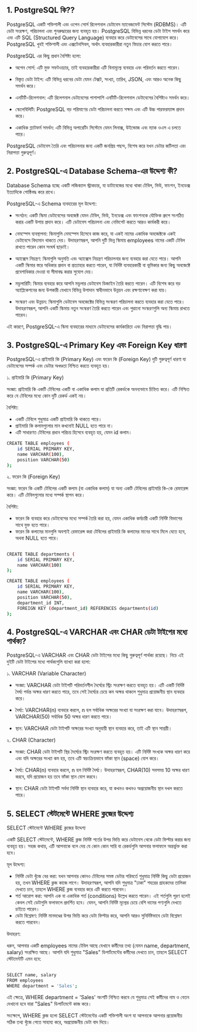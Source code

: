 ## 1. PostgreSQL কি??

PostgreSQL একটি শক্তিশালী এবং ওপেন সোর্স রিলেশনাল ডেটাবেস ম্যানেজমেন্ট সিস্টেম (RDBMS)। 
এটি ডেটা সংরক্ষণ, পরিচালনা এবং পুনরুদ্ধারের জন্য ব্যবহৃত হয়। PostgreSQL বিভিন্ন ধরনের ডেটা 
টাইপ সমর্থন করে এবং এটি SQL (Structured Query Language) ব্যবহার করে ডেটাবেসের সাথে 
যোগাযোগ করে।  PostgreSQL খুবই শক্তিশালী এবং এক্সটেনসিবল, অর্থাৎ ব্যবহারকারীরা নতুন ফিচার 
যোগ করতে পারে।

PostgreSQL এর কিছু প্রধান বৈশিষ্ট্য হলো:

- অপেন সোর্স: এটি মুক্ত সফটওয়্যার, তাই ব্যবহারকারীরা এটি বিনামূল্যে ব্যবহার এবং 
পরিবর্তন করতে পারেন।

- বিস্তৃত ডেটা টাইপ: এটি বিভিন্ন ধরনের ডেটা যেমন টেক্সট, সংখ্যা, তারিখ, JSON, 
এবং আরও অনেক কিছু সমর্থন করে।

- এনটিটি-রিলেশনাল: এটি রিলেশনাল ডেটাবেসের পাশাপাশি এনটিটি-রিলেশনাল 
ডেটাবেসের বৈশিষ্ট্যও সমর্থন করে।

- স্কেলেবিলিটি: PostgreSQL বড় পরিমাণের ডেটা পরিচালনা করতে সক্ষম এবং 
এটি উচ্চ পারফরম্যান্স প্রদান করে।

- একাধিক প্ল্যাটফর্ম সমর্থন: এটি বিভিন্ন অপারেটিং সিস্টেমে যেমন লিনাক্স, 
উইন্ডোজ এবং ম্যাক ওএস এ চলতে পারে।

PostgreSQL ডেটাবেস তৈরি এবং পরিচালনার জন্য একটি জনপ্রিয় পছন্দ, 
বিশেষ করে যখন ডেটার জটিলতা এবং নিরাপত্তা গুরুত্বপূর্ণ।


## 2. PostgreSQL-এ Database Schema-এর উদ্দেশ্য কী?


Database Schema হচ্ছে একটি লজিক্যাল স্ট্রাকচার, যা ডাটাবেজের মধ্যে থাকা 
টেবিল, ভিউ, ফাংশন, ইনডেক্স ইত্যাদিকে গোষ্ঠিবদ্ধ করে রাখে।

PostgreSQL-এ Schema ব্যবহারের মূল উদ্দেশ্য:

- সংগঠন: একটি স্কিমা ডেটাবেসের অবজেক্ট যেমন টেবিল, ভিউ, ইনডেক্স এবং ফাংশনকে 
যৌক্তিক গ্রুপে সংগঠিত করার একটি উপায় প্রদান করে। এটি ডেটাবেস পরিচালনা এবং 
নেভিগেট করতে আরও কার্যকরী করে।

- নেমস্পেস ব্যবস্থাপনা: স্কিমাগুলি নেমস্পেস হিসেবে কাজ করে, যা একই নামের একাধিক 
অবজেক্টকে একই ডেটাবেসে বিদ্যমান থাকতে দেয়। উদাহরণস্বরূপ, আপনি দুটি ভিন্ন স্কিমায় 
employees নামের একটি টেবিল রাখতে পারেন কোন সংঘর্ষ ছাড়াই।

- অ্যাক্সেস নিয়ন্ত্রণ: স্কিমাগুলি অনুমতি এবং অ্যাক্সেস নিয়ন্ত্রণ পরিচালনার জন্য ব্যবহার করা যেতে 
পারে। আপনি একটি স্কিমার স্তরে অধিকার প্রদান বা প্রত্যাহার করতে পারেন, যা নির্দিষ্ট ব্যবহারকারী 
বা ভূমিকার জন্য কিছু অবজেক্টে প্রবেশাধিকার দেওয়া বা সীমাবদ্ধ করার সুযোগ দেয়।

- মডুলারিটি: স্কিমার ব্যবহার করে আপনি মডুলার ডেটাবেস ডিজাইন তৈরি করতে পারেন। এটি 
বিশেষ করে বড় অ্যাপ্লিকেশনের জন্য উপকারী যেখানে বিভিন্ন উপাদান স্বাধীনভাবে উন্নয়ন 
এবং রক্ষণাবেক্ষণ করা যায়।

- সংস্করণ এবং উন্নয়ন: স্কিমাগুলি ডেটাবেস অবজেক্টের বিভিন্ন সংস্করণ পরিচালনা করতে 
ব্যবহার করা যেতে পারে। উদাহরণস্বরূপ, আপনি একটি স্কিমায় নতুন সংস্করণ তৈরি করতে 
পারেন এবং পুরানো সংস্করণগুলি অন্য স্কিমায় রাখতে পারেন।

এই কারণে, PostgreSQL-এ স্কিমা ব্যবহারের মাধ্যমে ডেটাবেসের কার্যকারিতা এবং নিরাপত্তা বৃদ্ধি পায়।



## 3. PostgreSQL-এ Primary Key এবং Foreign Key ধারণা

PostgreSQL-এ প্রাইমারি কি (Primary Key) এবং ফরেন কি (Foreign Key) দুটি গুরুত্বপূর্ণ ধারণা যা
ডেটাবেসের সম্পর্ক এবং ডেটার অখণ্ডতা নিশ্চিত করতে ব্যবহৃত হয়।

১. প্রাইমারি কি (Primary Key)

সংজ্ঞা: প্রাইমারি কি একটি টেবিলের একটি বা একাধিক কলাম যা প্রতিটি রেকর্ডকে অনন্যভাবে চিহ্নিত করে। 
এটি নিশ্চিত করে যে টেবিলের মধ্যে কোন দুটি রেকর্ড একই নয়।

বৈশিষ্ট্য:

- একটি টেবিলে শুধুমাত্র একটি প্রাইমারি কি থাকতে পারে।
- প্রাইমারি কি কলামগুলোর মান কখনোই NULL হতে পারে না।
- এটি সাধারণত টেবিলের প্রধান পরিচয় হিসেবে ব্যবহৃত হয়, যেমন id কলাম।


```bash
CREATE TABLE employees (
    id SERIAL PRIMARY KEY,
    name VARCHAR(100),
    position VARCHAR(50)
);

```
২. ফরেন কি (Foreign Key)

সংজ্ঞা: ফরেন কি একটি টেবিলের একটি কলাম (বা একাধিক কলাম) যা অন্য একটি 
টেবিলের প্রাইমারি কি-কে রেফারেন্স করে। এটি টেবিলগুলোর মধ্যে সম্পর্ক স্থাপন করে।

বৈশিষ্ট্য:

- ফরেন কি ব্যবহার করে ডেটাবেসের মধ্যে সম্পর্ক তৈরি করা হয়, যেমন একাধিক কর্মচারী একটি নির্দিষ্ট 
বিভাগের সাথে যুক্ত হতে পারে।
- ফরেন কি কলামের মানগুলি অবশ্যই রেফারেন্স করা টেবিলের প্রাইমারি কি কলামের মানের সাথে মিলে 
যেতে হবে, অথবা NULL হতে পারে।


```bash

CREATE TABLE departments (
    id SERIAL PRIMARY KEY,
    name VARCHAR(100)
);

CREATE TABLE employees (
    id SERIAL PRIMARY KEY,
    name VARCHAR(100),
    position VARCHAR(50),
    department_id INT,
    FOREIGN KEY (department_id) REFERENCES departments(id)
);

```

## 4. PostgreSQL-এ VARCHAR এবং CHAR ডেটা টাইপের মধ্যে পার্থক্য?

PostgreSQL-এ VARCHAR এবং CHAR ডেটা টাইপের মধ্যে কিছু গুরুত্বপূর্ণ পার্থক্য রয়েছে। নিচে এই দুইটি 
ডেটা টাইপের মধ্যে পার্থক্যগুলি ব্যাখ্যা করা হলো:


১. VARCHAR (Variable Character)

- সংজ্ঞা: VARCHAR ডেটা টাইপটি পরিবর্তনশীল দৈর্ঘ্যের স্ট্রিং সংরক্ষণ করতে ব্যবহৃত হয়। এটি একটি নির্দিষ্ট দৈর্ঘ্য 
পর্যন্ত অক্ষর ধারণ করতে পারে, তবে সেই দৈর্ঘ্যের চেয়ে কম অক্ষর থাকলে শুধুমাত্র প্রয়োজনীয় স্থান ব্যবহার 
করে।

- দৈর্ঘ্য: VARCHAR(n) ব্যবহার করলে, n হল সর্বাধিক অক্ষরের সংখ্যা যা সংরক্ষণ করা যাবে। উদাহরণস্বরূপ, 
VARCHAR(50) সর্বাধিক 50 অক্ষর ধারণ করতে পারে।

- স্থান: VARCHAR ডেটা টাইপটি অক্ষরের সংখ্যা অনুযায়ী স্থান ব্যবহার করে, তাই এটি স্থান সাশ্রয়ী।

২. CHAR (Character)

- সংজ্ঞা: CHAR ডেটা টাইপটি স্থির দৈর্ঘ্যের স্ট্রিং সংরক্ষণ করতে ব্যবহৃত হয়। এটি নির্দিষ্ট সংখ্যক অক্ষর ধারণ করে
 এবং যদি অক্ষরের সংখ্যা কম হয়, তবে এটি স্বয়ংক্রিয়ভাবে ফাঁকা স্থান (space) যোগ করে।

- দৈর্ঘ্য: CHAR(n) ব্যবহার করলে, n হল নির্দিষ্ট দৈর্ঘ্য। উদাহরণস্বরূপ, CHAR(10) সবসময় 10 অক্ষর ধারণ করবে, 
যদি প্রয়োজন হয় তবে ফাঁকা স্থান যোগ করবে।

- স্থান: CHAR ডেটা টাইপটি সর্বদা নির্দিষ্ট স্থান ব্যবহার করে, যা কখনও কখনও অপ্রয়োজনীয় স্থান দখল করতে পারে।


## 5. SELECT স্টেটমেন্টে WHERE ক্লজের উদ্দেশ্য


SELECT স্টেটমেন্টে WHERE ক্লজের উদ্দেশ্য

একটি SELECT স্টেটমেন্টে, WHERE ক্লজ নির্দিষ্ট শর্তের উপর ভিত্তি করে ডেটাবেস থেকে ডেটা ফিল্টার করার জন্য ব্যবহৃত হয়। 
সহজ কথায়, এটি আপনাকে বলে দেয় যে কোন কোন সারি বা রেকর্ডগুলি আপনার ফলাফলে অন্তর্ভুক্ত করা হবে।

মূল উদ্দেশ্য:

- নির্দিষ্ট ডেটা খুঁজে বের করা: যখন আপনার কোনও টেবিলের সমস্ত ডেটার পরিবর্তে শুধুমাত্র নির্দিষ্ট কিছু ডেটা প্রয়োজন হয়, তখন 
WHERE ক্লজ কাজে লাগে। উদাহরণস্বরূপ, আপনি যদি শুধুমাত্র "ঢাকা" শহরের গ্রাহকদের তালিকা দেখতে চান, তাহলে WHERE ক্লজ 
ব্যবহার করে এটি করতে পারবেন।
- শর্ত আরোপ করা: আপনি এক বা একাধিক শর্ত (conditions) উল্লেখ করতে পারেন। এই শর্তগুলি পূরণ হলেই কেবল সেই ডেটাগুলি
ফলাফলে প্রদর্শিত হবে। যেমন, আপনি নির্দিষ্ট মূল্যের চেয়ে বেশি দামের পণ্যগুলি দেখতে চাইতে পারেন।
- ডেটা বিশ্লেষণ: নির্দিষ্ট মানদণ্ডের উপর ভিত্তি করে ডেটা ফিল্টার করে, আপনি আরও সুনির্দিষ্টভাবে ডেটা বিশ্লেষণ করতে পারবেন।


উদাহরণ:

ধরুন, আপনার একটি employees নামের টেবিল আছে যেখানে কর্মীদের তথ্য (যেমন name, department, salary) সংরক্ষিত আছে।
আপনি যদি শুধুমাত্র "Sales" ডিপার্টমেন্টের কর্মীদের দেখতে চান, তাহলে SELECT স্টেটমেন্টটি এমন হবে:

```bash

SELECT name, salary
FROM employees
WHERE department = 'Sales';


```

এই ক্ষেত্রে, WHERE department = 'Sales' অংশটি নিশ্চিত করবে যে শুধুমাত্র সেই কর্মীদের নাম ও বেতন দেখানো হবে যারা
"Sales" ডিপার্টমেন্টে কাজ করে।

সংক্ষেপে, WHERE ক্লজ হলো SELECT স্টেটমেন্টের একটি শক্তিশালী অংশ যা আপনাকে আপনার প্রয়োজনীয় সঠিক তথ্য খুঁজে পেতে 
সাহায্য করে, অপ্রয়োজনীয় ডেটা বাদ দিয়ে।